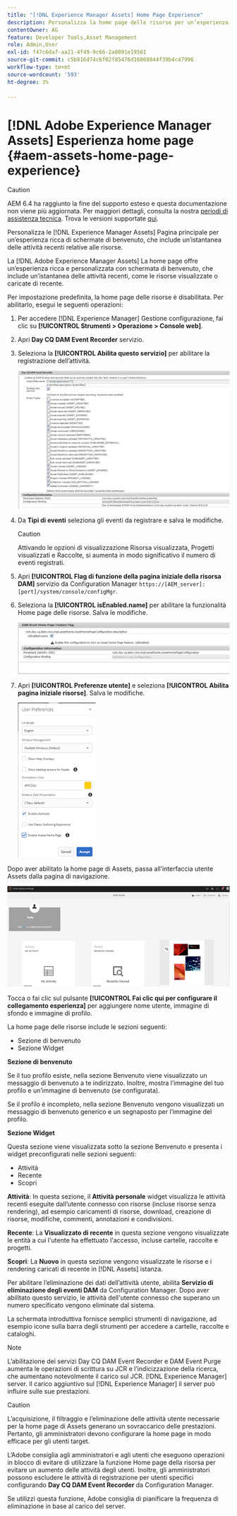 ```yaml
---
title: "[!DNL Experience Manager Assets] Home Page Experience"
description: Personalizza la home page delle risorse per un’esperienza ricca di schermate di benvenuto, con un’istantanea delle attività recenti relative alle risorse.
contentOwner: AG
feature: Developer Tools,Asset Management
role: Admin,User
exl-id: f47c6da7-aa21-4f49-9c66-2a8091e19561
source-git-commit: c5b816d74c6f02f85476d16868844f39b4c47996
workflow-type: tm+mt
source-wordcount: '593'
ht-degree: 3%

---
```


# [!DNL Adobe Experience Manager Assets] Esperienza home page {#aem-assets-home-page-experience}

>[!CAUTION]
>
>AEM 6.4 ha raggiunto la fine del supporto esteso e questa documentazione non viene più aggiornata. Per maggiori dettagli, consulta la nostra [periodi di assistenza tecnica](https://helpx.adobe.com/it/support/programs/eol-matrix.html). Trova le versioni supportate [qui](https://experienceleague.adobe.com/docs/).

Personalizza le [!DNL Experience Manager Assets] Pagina principale per un’esperienza ricca di schermate di benvenuto, che include un’istantanea delle attività recenti relative alle risorse.

La [!DNL Adobe Experience Manager Assets] La home page offre un’esperienza ricca e personalizzata con schermata di benvenuto, che include un’istantanea delle attività recenti, come le risorse visualizzate o caricate di recente.

Per impostazione predefinita, la home page delle risorse è disabilitata. Per abilitarlo, esegui le seguenti operazioni:

1. Per accedere [!DNL Experience Manager] Gestione configurazione, fai clic su **[!UICONTROL Strumenti > Operazione > Console web]**.
1. Apri **Day CQ DAM Event Recorder** servizio.
1. Seleziona la **[!UICONTROL Abilita questo servizio]** per abilitare la registrazione dell’attività.

   ![chlimage_1-250](assets/chlimage_1-250.png)

1. Da **Tipi di eventi** seleziona gli eventi da registrare e salva le modifiche.

   >[!CAUTION]
   >
   >Attivando le opzioni di visualizzazione Risorsa visualizzata, Progetti visualizzati e Raccolte, si aumenta in modo significativo il numero di eventi registrati.

1. Apri **[!UICONTROL Flag di funzione della pagina iniziale della risorsa DAM]** servizio da Configuration Manager `https://[AEM_server]:[port]/system/console/configMgr`.
1. Seleziona la **[!UICONTROL isEnabled.name]** per abilitare la funzionalità Home page delle risorse. Salva le modifiche.

   ![chlimage_1-251](assets/chlimage_1-251.png)

1. Apri **[!UICONTROL Preferenze utente]** e seleziona **[!UICONTROL Abilita pagina iniziale risorse]**. Salva le modifiche.

   ![user_preferences](assets/user_preferences.png)

Dopo aver abilitato la home page di Assets, passa all’interfaccia utente Assets dalla pagina di navigazione.

![home_page](assets/home_page.png)

Tocca o fai clic sul pulsante **[!UICONTROL Fai clic qui per configurare il collegamento esperienza]** per aggiungere nome utente, immagine di sfondo e immagine di profilo.

La home page delle risorse include le sezioni seguenti:

* Sezione di benvenuto
* Sezione Widget

**Sezione di benvenuto**

Se il tuo profilo esiste, nella sezione Benvenuto viene visualizzato un messaggio di benvenuto a te indirizzato. Inoltre, mostra l’immagine del tuo profilo e un’immagine di benvenuto (se configurata).

Se il profilo è incompleto, nella sezione Benvenuto vengono visualizzati un messaggio di benvenuto generico e un segnaposto per l’immagine del profilo.

**Sezione Widget**

Questa sezione viene visualizzata sotto la sezione Benvenuto e presenta i widget preconfigurati nelle sezioni seguenti:

* Attività
* Recente
* Scopri

**Attività**: In questa sezione, il **Attività personale** widget visualizza le attività recenti eseguite dall’utente connesso con risorse (incluse risorse senza rendering), ad esempio caricamenti di risorse, download, creazione di risorse, modifiche, commenti, annotazioni e condivisioni.

**Recente**: La **Visualizzato di recente** in questa sezione vengono visualizzate le entità a cui l&#39;utente ha effettuato l&#39;accesso, incluse cartelle, raccolte e progetti.

**Scopri**: La **Nuovo** in questa sezione vengono visualizzate le risorse e i rendering caricati di recente in [!DNL Assets] istanza.

Per abilitare l’eliminazione dei dati dell’attività utente, abilita **Servizio di eliminazione degli eventi DAM** da Configuration Manager. Dopo aver abilitato questo servizio, le attività dell&#39;utente connesso che superano un numero specificato vengono eliminate dal sistema.

La schermata introduttiva fornisce semplici strumenti di navigazione, ad esempio icone sulla barra degli strumenti per accedere a cartelle, raccolte e cataloghi.

>[!NOTE]
>
>L’abilitazione dei servizi Day CQ DAM Event Recorder e DAM Event Purge aumenta le operazioni di scrittura su JCR e l’indicizzazione della ricerca, che aumentano notevolmente il carico sul JCR. [!DNL Experience Manager] server. Il carico aggiuntivo sul [!DNL Experience Manager] il server può influire sulle sue prestazioni.

>[!CAUTION]
>
>L’acquisizione, il filtraggio e l’eliminazione delle attività utente necessarie per la home page di Assets generano un sovraccarico delle prestazioni. Pertanto, gli amministratori devono configurare la home page in modo efficace per gli utenti target.
>
>L’Adobe consiglia agli amministratori e agli utenti che eseguono operazioni in blocco di evitare di utilizzare la funzione Home page della risorsa per evitare un aumento delle attività degli utenti. Inoltre, gli amministratori possono escludere le attività di registrazione per utenti specifici configurando **Day CQ DAM Event Recorder** da Configuration Manager.
>
>Se utilizzi questa funzione, Adobe consiglia di pianificare la frequenza di eliminazione in base al carico del server.
